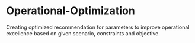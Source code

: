 # Operational-Optimization
 Creating optimized recommendation for parameters to improve operational excellence based on given scenario, constraints and objective.

